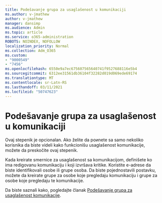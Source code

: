 ```yaml
---
title: Podešavanje grupa za usaglašenost u komunikaciji
ms.author: v-jmathew
author: v-jmathew
manager: dansimp
ms.audience: Admin
ms.topic: article
ms.service: o365-administration
ROBOTS: NOINDEX, NOFOLLOW
localization_priority: Normal
ms.collection: Adm_O365
ms.custom:
- "9000549"
- "7456"
ms.openlocfilehash: 6550e9a7ec675607565640741f9527688116e5b4
ms.sourcegitcommit: 6312ee31561db36104f32282d019d069ede69174
ms.translationtype: MT
ms.contentlocale: sr-Latn-RS
ms.lasthandoff: 03/11/2021
ms.locfileid: "50747623"
---
```

# <a name="set-up-groups-for-communication-compliance"></a>Podešavanje grupa za usaglašenost u komunikaciji

Ovaj stepenik je opcionalan. Ako želite da poиnete sa samo nekoliko korisnika da biste videli kako funkcionišu usaglašenost komunikacije, možete da preskočite ovaj stepenik.  
  
Kada kreirate smernice za usaglašenost sa komunikacijom, definišete ko ima redigovanu komunikaciju i koji izvršava kritike. Koristite e-adrese da biste identifikovali osobe ili grupe osoba. Da biste pojednostavili postavku, možete da kreirate grupe za osobe koje pregledaju komunikaciju i grupe za osobe koje pregledaju te komunikacije.  
  
Da biste saznali kako, pogledajte članak [Podešavanje grupa za usaglašenost komunikacije](https://go.microsoft.com/fwlink/?linkid=2129594).
